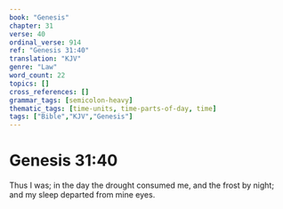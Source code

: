 ```yaml
---
book: "Genesis"
chapter: 31
verse: 40
ordinal_verse: 914
ref: "Genesis 31:40"
translation: "KJV"
genre: "Law"
word_count: 22
topics: []
cross_references: []
grammar_tags: [semicolon-heavy]
thematic_tags: [time-units, time-parts-of-day, time]
tags: ["Bible","KJV","Genesis"]
---
```


# Genesis 31:40

Thus I was; in the day the drought consumed me, and the frost by night; and my sleep departed from mine eyes.
